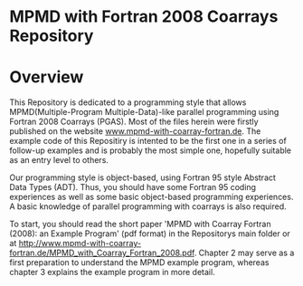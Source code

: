 # MPMD with Fortran 2008 Coarrays Repository

# Overview
This Repository is dedicated to a programming style that allows MPMD(Multiple-Program Multiple-Data)-like parallel programming using Fortran 2008 Coarrays (PGAS). Most of the files herein were firstly published on the website www.mpmd-with-coarray-fortran.de. The example code of this Repositiry is intented to be the first one in a series of follow-up examples and is probably the most simple one, hopefully suitable as an entry level to others.

Our programming style is object-based, using Fortran 95 style Abstract Data Types (ADT). Thus, you should have some Fortran 95 coding experiences as well as some basic object-based programming experiences. A basic knowledge of parallel programming with coarrays is also required. 

To start, you should read the short paper 'MPMD with Coarray Fortran (2008): an Example Program' (pdf format) in the Repositorys main folder or at http://www.mpmd-with-coarray-fortran.de/MPMD_with_Coarray_Fortran_2008.pdf. Chapter 2 may serve as a first preparation to understand the MPMD example program, whereas chapter 3 explains the example program in more detail.
